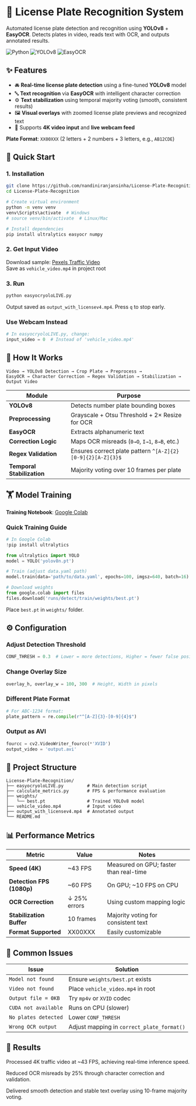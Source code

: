 # 🚗 License Plate Recognition System

Automated license plate detection and recognition using **YOLOv8** + **EasyOCR**. Detects plates in video, reads text with OCR, and outputs annotated results.

![Python](https://img.shields.io/badge/Python-3.8+-blue.svg)
![YOLOv8](https://img.shields.io/badge/YOLOv8-Ultralytics-purple.svg)
![EasyOCR](https://img.shields.io/badge/OCR-EasyOCR-green.svg)

## ✨ Features

- 🚘 **Real-time license plate detection** using a fine-tuned **YOLOv8** model  
- 🔤 **Text recognition** via **EasyOCR** with intelligent character correction  
- ⚙️ **Text stabilization** using temporal majority voting (smooth, consistent results)  
- 🖼️ **Visual overlays** with zoomed license plate previews and recognized text  
- 🎥 Supports **4K video input** and **live webcam feed**

**Plate Format**: `XX00XXX` (2 letters + 2 numbers + 3 letters, e.g., `AB12CDE`)

## 🚀 Quick Start

### 1. Installation
```bash
git clone https://github.com/nandiniranjansinha/License-Plate-Recognition.git
cd License-Plate-Recognition

# Create virtual environment
python -m venv venv
venv\Scripts\activate  # Windows
# source venv/bin/activate  # Linux/Mac

# Install dependencies
pip install ultralytics easyocr numpy
```

### 2. Get Input Video
Download sample: [Pexels Traffic Video](https://www.pexels.com/video/traffic-flow-in-the-highway-2103099/)  
Save as `vehicle_video.mp4` in project root

### 3. Run
```bash
python easyocryoloLIVE.py
```

Output saved as `output_with_licensev4.mp4`. Press `q` to stop early.

### Use Webcam Instead
```python
# In easyocryoloLIVE.py, change:
input_video = 0  # Instead of 'vehicle_video.mp4'
```

## 🧠 How It Works

```
Video → YOLOv8 Detection → Crop Plate → Preprocess → 
EasyOCR → Character Correction → Regex Validation → Stabilization → Output Video
```

| Module                     | Purpose                                                    |
| -------------------------- | ---------------------------------------------------------- |
| **YOLOv8**                 | Detects number plate bounding boxes                        |
| **Preprocessing**          | Grayscale + Otsu Threshold + 2× Resize for OCR             |
| **EasyOCR**                | Extracts alphanumeric text                                 |
| **Correction Logic**       | Maps OCR misreads (`0→O`, `I→1`, `8→B`, etc.)              |
| **Regex Validation**       | Ensures correct plate pattern `^[A-Z]{2}[0-9]{2}[A-Z]{3}$` |
| **Temporal Stabilization** | Majority voting over 10 frames per plate                   |


## 🏋️ Model Training

**Training Notebook**: [Google Colab](https://colab.research.google.com/drive/17yDy7LW9lDdRGcO6geMqmVLejS4Kp7hb?usp=sharing)

### Quick Training Guide
```python
# In Google Colab
!pip install ultralytics

from ultralytics import YOLO
model = YOLO('yolov8n.pt')

# Train (adjust data.yaml path)
model.train(data='path/to/data.yaml', epochs=100, imgsz=640, batch=16)

# Download weights
from google.colab import files
files.download('runs/detect/train/weights/best.pt')
```

Place `best.pt` in `weights/` folder.

## ⚙️ Configuration

### Adjust Detection Threshold
```python
CONF_THRESH = 0.3  # Lower = more detections, Higher = fewer false positives
```

### Change Overlay Size
```python
overlay_h, overlay_w = 100, 300  # Height, Width in pixels
```

### Different Plate Format
```python
# For ABC-1234 format:
plate_pattern = re.compile(r"^[A-Z]{3}-[0-9]{4}$")
```

### Output as AVI
```python
fourcc = cv2.VideoWriter_fourcc(*'XVID')
output_video = 'output.avi'
```

## 📁 Project Structure

```
License-Plate-Recognition/
├── easyocryoloLIVE.py         # Main detection script
├── calculate_metrics.py       # FPS & performance evaluation
├── weights/
│   └── best.pt                # Trained YOLOv8 model
├── vehicle_video.mp4          # Input video
├── output_with_licensev4.mp4  # Annotated output
└── README.md
```
## 📊 Performance Metrics

| Metric                    | Value        | Notes                                  |
| ------------------------- | ------------ | -------------------------------------- |
| **Speed (4K)**            | ~43 FPS      | Measured on GPU; faster than real-time |
| **Detection FPS (1080p)** | ~60 FPS      | On GPU; ~10 FPS on CPU                 |
| **OCR Correction**        | ↓ 25% errors | Using custom mapping logic             |
| **Stabilization Buffer**  | 10 frames    | Majority voting for consistent text    |
| **Format Supported**      | XX00XXX      | Easily customizable                    |


## 🐛 Common Issues

| Issue                | Solution                                   |
| -------------------- | ------------------------------------------ |
| `Model not found`    | Ensure `weights/best.pt` exists            |
| `Video not found`    | Place `vehicle_video.mp4` in root          |
| `Output file = 0KB`  | Try `mp4v` or `XVID` codec                 |
| `CUDA not available` | Runs on CPU (slower)                       |
| `No plates detected` | Lower `CONF_THRESH`                        |
| `Wrong OCR output`   | Adjust mapping in `correct_plate_format()` |


## 🏁 Results

Processed 4K traffic video at ~43 FPS, achieving real-time inference speed.

Reduced OCR misreads by 25% through character correction and validation.

Delivered smooth detection and stable text overlay using 10-frame majority voting.
